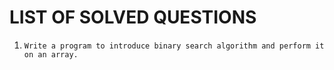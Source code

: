 # LIST OF SOLVED QUESTIONS

1.
    ```
    Write a program to introduce binary search algorithm and perform it on an array.
    ```
